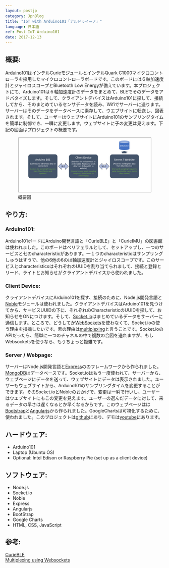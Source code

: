 ```yaml
---
layout: postjp
category: JpnBlog
title: "IoT with Arduino101「アルドゥイーノ」"
language: 日本語
ref: Post-IoT-Arduino101
date: 2017-12-13
---
```


## 概要:
[Arduino101](https://store.arduino.cc/usa/arduino-101)はインテルCurieモジュールとインテルQuark C1000マイクロコントローラを採用したマイクロコントローラボードです。このボードには６軸加速度計とジャイロスコープとBluetooth Low Energyが備えています。本プロジェクトにて、Arduino101は６軸加速度計のデータをまとめて、BLEでそのデータをアドバタイズします。そして、クライアントデバイスはArduino101に探して、接続してから、そのまとめているセンサデータを読み、Wifiでサーバーに送ります。サーバーはそのデータをデータベースに素存して、ウエブサイトに転送し、図表されます。そして、ユーザーはウェブサイトにArduino101のサンプリングタイムを簡単に制御でき、一瞬に変更します。ウェブサイトに子の変更は見えます。下記の図面はプロジェクトの概要です。


<div class="mb-3">
<figure>
  <img class="mx-auto d-block mb-3" style="width: 800px;" src="/assets/img/projects/arduino101/arduino101_diagram_db.png" alt="a101_diagram">
  <figcaption class="figure-caption text-center">概要図</figcaption>
</figure>
</div>

## やり方:
### Arduino101:
Arduino101ボードにArduino開発言語と「CurieBLE」と「CurieIMU」の図書館は使われました。このボードはペリフェラルとして、セットアップし、一つのサービスと七のcharacteristicがあります。一１つのcharacteristicはサンプリングしゅうはすうで、他の6他の6のは軸加速度計とジャイロスコープです。このサービスとcharacteristicsはそれぞれのUUIDを割り当てられまして、接続と登録とリード、ライトとお知らせがクライアントデバイスから使われました。


### Client Device:
クライアントデバイスにArduino101を探す、接続のために、Node.js開発言語と[Noble](https://github.com/sandeepmistry/noble)モジュールは使われました。クライアントデバイスはArduino101を見つけてから、サービスUUIDの下に、それぞれのCharacteristicのUUIDを探して、お知らせをONにつけます。そして、[Socket.io](https://socket.io/)はまとめているデータをサーバーに通信します。ところで、どうしてか[WebSockets](https://github.com/websockets/ws)を使わなくて、Socket.ioの使う理由を指摘したいです。素の理由は[multiplexing](https://en.wikipedia.org/wiki/Multiplexing)と言うことです。Socket.ioのAPIだったら、簡単に一つのチャネルの中で複数の合図を送れますが、もしWebsocketsを使うなら、もうちょっと複雑です。

### Server / Webpage:
サーバーはNode.js開発言語と[Express](https://expressjs.com/)ののフレームワークから作られました。[MongoDB](https://www.mongodb.com/)はデータベースです。Socket.ioはもう一度使われて、サーバーから、ウェブページにデータを送って、ウェブサイトにデータは表示されました。ユーザーもウェブサイトから、Arduino101のサンプリングタイムを変更することができます。そのSocket.ioとNobleのおかげで、変更は一瞬で行いし、ユーザーはウエブサイトにもこの変更を見えます。ユーザーの選んだデータに対して、来るデータの早さは遅くなるとか早くなるからです。このウェブページはは[Bootstrap](https://getbootstrap.com/)と[Angularjs](https://angularjs.org/)から作られました。GoogleChartsは可視化するために、使われました。このプロジェクトは[github](https://github.com/JLSeto/Arduino101)にあり、デモは[youtube](https://www.youtube.com/watch?v=x961tXPIoRY&feature=youtu.be)にあります。

## ハードウェア:
- Arduino101
- Laptop (Ubuntu OS)
- Optional: Intel Edison or Raspberry Pie (set up as a client device)

## ソフトウェア:
- Node.js
- Socket.io
- Noble
- Express
- Angularjs
- BootStrap
- Google Charts
- HTML, CSS, JavaScript

## 参考:
[CurieBLE](https://www.arduino.cc/en/Reference/CurieBLE)<br>
[Multiplexing using Websockets](https://www.rabbitmq.com/blog/2012/02/23/how-to-compose-apps-using-websockets/)<br>
